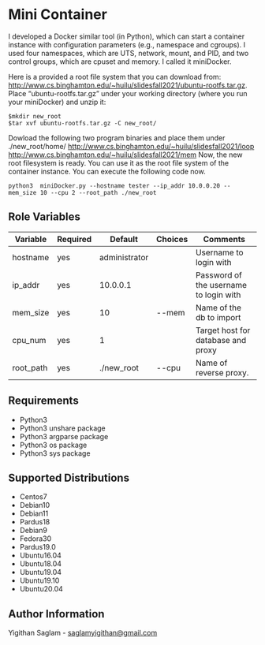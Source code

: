 # Mini Container
I developed a Docker similar tool (in Python), which can start a container instance with configuration parameters (e.g., namespace and cgroups). I used four namespaces, which are UTS, network, mount, and PID, and two control groups, which are cpuset and memory. I called it miniDocker.

Here is a provided a root file system that you can download from:
http://www.cs.binghamton.edu/~huilu/slidesfall2021/ubuntu-rootfs.tar.gz.
Place “ubuntu-rootfs.tar.gz” under your working directory (where you run your miniDocker) and unzip
it:

```
$mkdir new_root
$tar xvf ubuntu-rootfs.tar.gz -C new_root/
```

Dowload the following two program binaries and place them under ./new_root/home/
http://www.cs.binghamton.edu/~huilu/slidesfall2021/loop
http://www.cs.binghamton.edu/~huilu/slidesfall2021/mem
Now, the new root filesystem is ready. You can use it as the root file system of the container instance. You can execute the following code now.

```
python3  miniDocker.py --hostname tester --ip_addr 10.0.0.20 --mem_size 10 --cpu 2 --root_path ./new_root
```


## Role Variables

| Variable        | Required | Default       | Choices                   | Comments                               |
| --------------- | -------- | ------------- | ------------------------- | -------------------------------------- |
| hostname        | yes      | administrator |                           | Username to login with                 |
| ip_addr         | yes      | 10.0.0.1      |                           | Password of the username to login with |
| mem_size        | yes      | 10            | --mem                     | Name of the db to import               |
| cpu_num         | yes      | 1             |                           | Target host for database and proxy     |
| root_path       | yes      | ./new_root    | --cpu                     | Name of reverse proxy.                 |

## Requirements
- Python3
- Python3 unshare package
- Python3 argparse package
- Python3 os package
- Python3 sys package

## Supported Distributions
- Centos7
- Debian10
- Debian11
- Pardus18
- Debian9
- Fedora30
- Pardus19.0
- Ubuntu16.04
- Ubuntu18.04
- Ubuntu19.04
- Ubuntu19.10
- Ubuntu20.04

## Author Information
Yigithan Saglam - saglamyigithan@gmail.com
